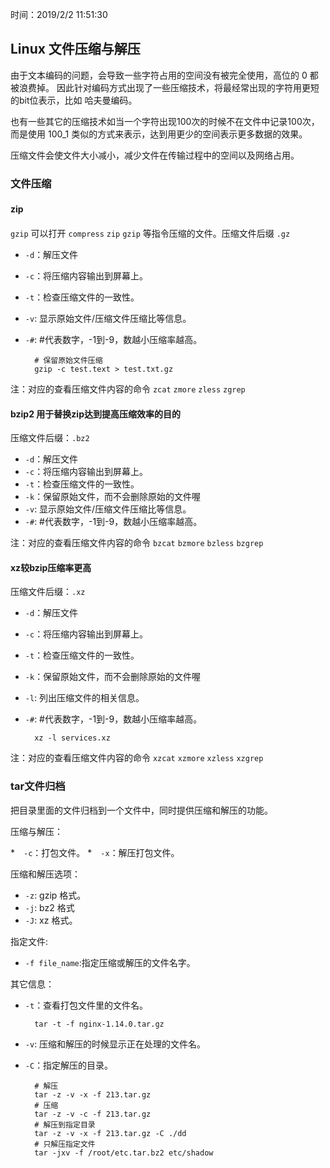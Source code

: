 时间：2019/2/2 11:51:30 

## Linux 文件压缩与解压  

由于文本编码的问题，会导致一些字符占用的空间没有被完全使用，高位的 0 都被浪费掉。 因此针对编码方式出现了一些压缩技术，将最经常出现的字符用更短的bit位表示，比如 哈夫曼编码。

也有一些其它的压缩技术如当一个字符出现100次的时候不在文件中记录100次，而是使用 100_1 类似的方式来表示，达到用更少的空间表示更多数据的效果。

压缩文件会使文件大小减小，减少文件在传输过程中的空间以及网络占用。

### 文件压缩 
 
#### zip　  

`gzip` 可以打开 `compress` `zip` `gzip` 等指令压缩的文件。压缩文件后缀 `.gz`

* `-d`：解压文件
* `-c`：将压缩内容输出到屏幕上。
* `-t`：检查压缩文件的一致性。 
* `-v`: 显示原始文件/压缩文件压缩比等信息。
* `-#`: #代表数字，-1到-9，数越小压缩率越高。

		# 保留原始文件压缩
		gzip -c test.text > test.txt.gz

注：对应的查看压缩文件内容的命令 `zcat` `zmore` `zless` `zgrep`

#### bzip2 用于替换zip达到提高压缩效率的目的 

压缩文件后缀：`.bz2`

* `-d`：解压文件
* `-c`：将压缩内容输出到屏幕上。
* `-t`：检查压缩文件的一致性。 
* `-k`：保留原始文件，而不会删除原始的文件喔
* `-v`: 显示原始文件/压缩文件压缩比等信息。
* `-#`: #代表数字，-1到-9，数越小压缩率越高。

注：对应的查看压缩文件内容的命令 `bzcat` `bzmore` `bzless` `bzgrep`  

#### xz较bzip压缩率更高   

压缩文件后缀：`.xz`

* `-d`：解压文件
* `-c`：将压缩内容输出到屏幕上。
* `-t`：检查压缩文件的一致性。 
* `-k`：保留原始文件，而不会删除原始的文件喔
* `-l`: 列出压缩文件的相关信息。
* `-#`: #代表数字，-1到-9，数越小压缩率越高。

		xz -l services.xz

注：对应的查看压缩文件内容的命令 `xzcat` `xzmore` `xzless` `xzgrep`   

### tar文件归档

把目录里面的文件归档到一个文件中，同时提供压缩和解压的功能。

压缩与解压：   

*　`-c`：打包文件。
*　`-x`：解压打包文件。  

压缩和解压选项：

* `-z`: gzip 格式。
* `-j`: bz2 格式
* `-J`: xz 格式。

指定文件:

* `-f file_name`:指定压缩或解压的文件名字。

其它信息：

* `-t`：查看打包文件里的文件名。

		tar -t -f nginx-1.14.0.tar.gz
* `-v`: 压缩和解压的时候显示正在处理的文件名。
* `-C`：指定解压的目录。

		# 解压
		tar -z -v -x -f 213.tar.gz
		# 压缩
		tar -z -v -c -f 213.tar.gz
		# 解压到指定目录
		tar -z -v -x -f 213.tar.gz -C ./dd
		# 只解压指定文件
		tar -jxv -f /root/etc.tar.bz2 etc/shadow